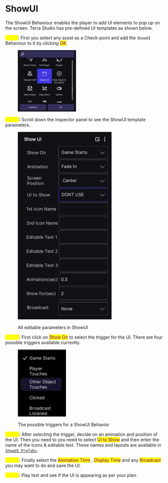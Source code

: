 # ShowUI

The ShowUI Behaviour enables the player to add UI elements to pop up on the screen. Terra Studio has pre-defined UI templates as shown below.

<mark style="color:yellow;">**Step 1**</mark>: First you select any asset as a Check-point and add the `ShowUI` Behaviour to it by clicking <mark style="color:purple;">OK</mark>.

<figure><img src="../../../.gitbook/assets/Screenshot 2024-03-01 at 10.05.21 AM.png" alt="" width="185"><figcaption></figcaption></figure>

<mark style="color:yellow;">**Step 2**</mark>**:** Scroll down the inspector panel to see the ShowUI template parameters.&#x20;

<figure><img src="../../../.gitbook/assets/Screenshot 2024-03-01 at 10.56.54 AM.png" alt="" width="298"><figcaption><p>All editable parameters in ShowUI</p></figcaption></figure>

<mark style="color:yellow;">**Step 3**</mark>: First click on <mark style="color:purple;">Show On</mark> to select the trigger for the UI. There are four possible triggers available currently.&#x20;

<figure><img src="../../../.gitbook/assets/Screenshot 2024-03-01 at 10.06.12 AM.png" alt="" width="153"><figcaption><p>The possible triggers for a ShowUI Behavior</p></figcaption></figure>

<mark style="color:yellow;">**Step 3**</mark>: After selecting the trigger, decide on an animation and position of the UI. Then you need to you need to select <mark style="color:purple;">UI to Show</mark> and then enter the name of the icons & editable text. These names and layouts are available in [`ShowUI Prefabs`](showui-prefabs.md).&#x20;

<mark style="color:yellow;">**Step 4**</mark>: Finally select the <mark style="color:purple;">Animation Time</mark> , <mark style="color:purple;">Display Time</mark> and any <mark style="color:purple;">Broadcast</mark> you may want to do and save the UI.&#x20;

<mark style="color:yellow;">**Step 5**</mark>: Play test and see if the UI is appearing as per your plan.&#x20;
